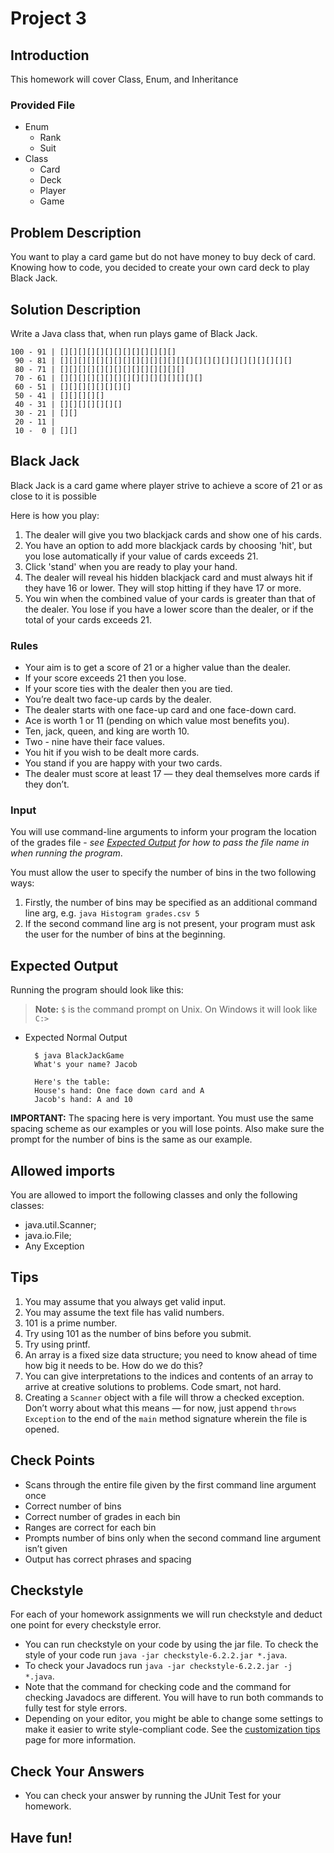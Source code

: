 Project 3
==========

Introduction
------------

This homework will cover Class, Enum, and Inheritance

### Provided File

* Enum
  * Rank
  * Suit
* Class
  * Card
  * Deck
  * Player
  * Game

Problem Description
-------------------

You want to play a card game but do not have money to buy deck of card. Knowing how to code, you decided to create your own card deck to play Black Jack.

Solution Description
--------------------

Write a Java class that, when run plays game of Black Jack.

    100 - 91 | [][][][][][][][][][][][][]
     90 - 81 | [][][][][][][][][][][][][][][][][][][][][][][][][][]
     80 - 71 | [][][][][][][][][][][][][][]
     70 - 61 | [][][][][][][][][][][][][][][][]
     60 - 51 | [][][][][][][][]
     50 - 41 | [][][][][]
     40 - 31 | [][][][][][][]
     30 - 21 | [][]
     20 - 11 |
     10 -  0 | [][]


Black Jack
----------------

Black Jack is a card game where player strive to achieve a score of 21 or as close to it is possible

Here is how you play:
1. The dealer will give you two blackjack cards and show one of his cards.
2. You have an option to add more blackjack cards by choosing 'hit', but you lose automatically if your value of cards exceeds 21.
3. Click 'stand' when you are ready to play your hand.
4. The dealer will reveal his hidden blackjack card and must always hit if they have 16 or lower. They will stop hitting if they have 17 or more.
5. You win when the combined value of your cards is greater than that of the dealer. You lose if you have a lower score than the dealer, or if the total of your cards exceeds 21.

### Rules

* Your aim is to get a score of 21 or a higher value than the dealer.
* If your score exceeds 21 then you lose.
* If your score ties with the dealer then you are tied.
* You’re dealt two face-up cards by the dealer.
* The dealer starts with one face-up card and one face-down card.
* Ace is worth 1 or 11 (pending on which value most benefits you).
* Ten, jack, queen, and king are worth 10.
* Two - nine have their face values.
* You hit if you wish to be dealt more cards.
* You stand if you are happy with your two cards.
* The dealer must score at least 17 — they deal themselves more cards if they don’t.

### Input

You will use command-line arguments to inform your program the location of the grades file - _see [Expected Output](https://cs1331.gitlab.io/fall2018/hw1/hw1-histogram.html#expected-output) for how to pass the file name in when running the program_.

You must allow the user to specify the number of bins in the two following ways:

1.  Firstly, the number of bins may be specified as an additional command line arg, e.g. `java Histogram grades.csv 5`
2.  If the second command line arg is not present, your program must ask the user for the number of bins at the beginning.

Expected Output
---------------

Running the program should look like this:

> **Note:** `$` is the command prompt on Unix. On Windows it will look like `C:>`

* Expected Normal Output
    
        $ java BlackJackGame
        What's your name? Jacob
        
        Here's the table:
        House's hand: One face down card and A
        Jacob's hand: A and 10
        
    

**IMPORTANT:** The spacing here is very important. You must use the same spacing scheme as our examples or you will lose points. Also make sure the prompt for the number of bins is the same as our example.

Allowed imports
---------------

You are allowed to import the following classes and only the following classes:

*   java.util.Scanner;
*   java.io.File;
*   Any Exception

Tips
----

1.  You may assume that you always get valid input.
2.  You may assume the text file has valid numbers.
3.  101 is a prime number.
4.  Try using 101 as the number of bins before you submit.
5.  Try using printf.
6.  An array is a fixed size data structure; you need to know ahead of time how big it needs to be. How do we do this?
7.  You can give interpretations to the indices and contents of an array to arrive at creative solutions to problems. Code smart, not hard.
8.  Creating a `Scanner` object with a file will throw a checked exception. Don’t worry about what this means — for now, just append `throws Exception` to the end of the `main` method signature wherein the file is opened.

Check Points
-------

*   Scans through the entire file given by the first command line argument once
*   Correct number of bins
*   Correct number of grades in each bin
*   Ranges are correct for each bin
*   Prompts number of bins only when the second command line argument isn’t given
*   Output has correct phrases and spacing

Checkstyle
----------

For each of your homework assignments we will run checkstyle and deduct one point for every checkstyle error.

*   You can run checkstyle on your code by using the jar file. To check the style of your code run `java -jar checkstyle-6.2.2.jar *.java`.
*   To check your Javadocs run `java -jar checkstyle-6.2.2.jar -j *.java`.
*   Note that the command for checking code and the command for checking Javadocs are different. You will have to run both commands to fully test for style errors.
*   Depending on your editor, you might be able to change some settings to make it easier to write style-compliant code. See the [customization tips](http://cs1331.gatech.edu/customization-tips.html) page for more information.


Check Your Answers
----------

*   You can check your answer by running the JUnit Test for your homework.
    

Have fun!
---------